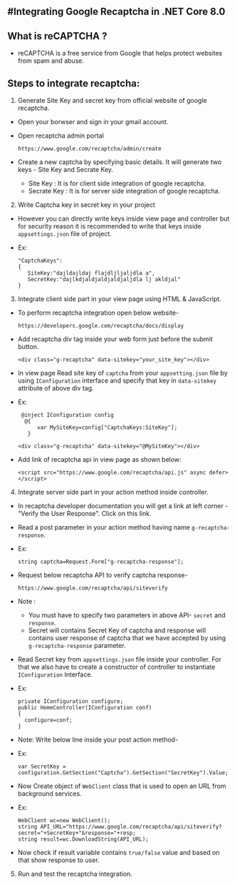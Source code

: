 #Integrating Google Recaptcha in .NET Core 8.0
---------------------------------------------

## What is reCAPTCHA ?
* reCAPTCHA is a free service from Google that helps protect websites from spam and abuse.

## Steps to integrate recaptcha:
1. Generate Site Key and secret key from official website of google recaptcha.
  * Open your borwser and sign in your gmail account.
  * Open recaptcha admin portal

        https://www.google.com/recaptcha/admin/create

  * Create a new captcha by specifying basic details. It will generate two keys - Site Key and Secrate Key.
      * Site Key : It is for client side integration of google recaptcha.
      * Secrate Key : It is for server side integration of google recaptcha.

2. Write Captcha key in secret key in your project
  * However you can directly write keys inside view page and controller but for security reason it is recommended to write that keys inside `appsettings.json` file of project.
  * Ex:

        "CaptchaKeys":
        {
           SiteKey:"dajldajldaj flajdljljaljdla a",
           SecretKey:"dajlkdjaldjaldjaldjaljdla lj akldjal"
        }   

3. Integrate client side part in your view page using HTML & JavaScript.
  * To perform recaptcha integration open below website-

        https://developers.google.com/recaptcha/docs/display

  * Add recaptcha div tag inside your web form just before the submit button.

        <div class="g-recaptcha" data-sitekey="your_site_key"></div>
  * In view page Read site key of `captcha` from your `appsetting.json` file by using `IConfiguration` interface and specify that key in `data-sitekey` attribute of above div tag.
  * Ex:

         @inject IConfiguration config
          @{
              var MySiteKey=config["CaptchaKeys:SiteKey"];
           }          

        <div class="g-recaptcha" data-sitekey="@MySiteKey"></div>

  * Add link of recaptcha api in view page as shown below:

        <script src="https://www.google.com/recaptcha/api.js" async defer></script>


4. Integrate server side part in your action method inside controller.
  * In recaptcha developer documentation you will get a link at left corner - "Verify the User Response". Click on this link.
  * Read a post parameter in your action method having name `g-recaptcha-response`.
  * Ex:

        string captcha=Request.Form["g-recaptcha-response"];

  * Request below recaptcha API to verify captcha response-

        https://www.google.com/recaptcha/api/siteverify

  * Note :
    * You must have to specify two parameters in above API- `secret` and `response`.
    * Secret will contains Secret Key of captcha  and response will contains user response of captcha that we have accepted by using `g-recaptcha-response` parameter.

  * Read Secret key from `appsettings.json` file inside your controller. For that we also have to create a constructor of controller to instantiate `IConfiguration` Interface.
  * Ex:

        private IConfiguration configure;
        public HomeController(IConfiguration conf)
        {
          configure=conf;
        }

  * Note: Write below line inside your post action method-
  * Ex:

        var SecretKey = configuration.GetSection("Captcha").GetSection("SecretKey").Value;

  * Now Create object of `WebClient` class that is used to open an URL from background services.
  * Ex:

        WebClient wc=new WebClient();
        string API_URL="https://www.google.com/recaptcha/api/siteverify?secret="+SecretKey+"&response="+resp;
        string result=wc.DownloadString(API_URL);

  * Now check if result variable contains `true/false` value and based on that show response to user.

5. Run and test the recaptcha integration.
